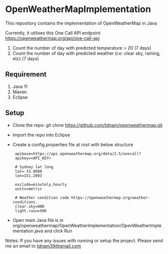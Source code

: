 # OpenWeatherMapImplementation

This repository contains the implementation of OpenWeatherMap in Java

Currently, it utilises this One Call API endpoint https://openweathermap.org/api/one-call-api

1. Count the number of day with predicted temperature > 20 (7 days)
2. Count the number of day with predicted weather (i.e: clear sky, raining, etc) (7 days)

## Requirement

1.  Java 11
2.  Maven
3.  Eclipse

## Setup

- Clone the repo: git clone https://github.com/tdnam/openweathermap.git
- Import the repo into Eclipse
- Create a config.properties file at root with below structure

       apibase=https://api.openweathermap.org/data/2.5/onecall?
       apikey=<API_KEY>

       # Sydney lat long
       lat=-33.8688
       lon=151.2093

       exclude=minutely,hourly
       units=metric

       # Weather condition code https://openweathermap.org/weather-conditions.
       clear.sky=800
       light.rain=500

- Open main Java file is in org/openweathermap/OpenWeatherImplementation/OpenWeatherImplementation.java and click Run

Notes: If you have any issues with running or setup the project. Please send me an email to tdnam39@gmail.com
